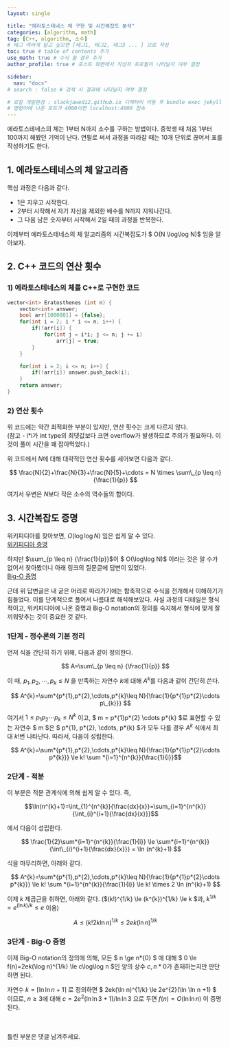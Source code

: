 ```yaml
---
layout: single

title: "에라토스테네스 체 구현 및 시간복잡도 분석"
categories: [algorithm, math]
tag: [C++, algorithm, 소수]
# 태그 여러개 달고 싶으면 [태그1, 태그2, 태그3 ... ] 으로 작성
toc: true # table of contents 추가
use_math: true # 수식 쓸 경우 추가
author_profile: true # 포스트 화면에서 작성자 프로필이 나타날지 여부 결정

sidebar:
  nav: "docs"
# search : false # 검색 시 결과에 나타날지 여부 결정

# 로컬 개발환경 : slackjawed12.github.io 디렉터리 이동 후 bundle exec jekyll serve 실행
# 명령어에 나온 포트가 4000이면 localhost:4000 접속
---
```


에라토스테네스의 체는 1부터 N까지 소수를 구하는 방법이다. 중학생 때 처음 1부터 100까지 해봤던 기억이 난다.
연필로 써서 과정을 따라갈 때는 10개 단위로 끊어서 표를 작성하기도 한다.

## 1. 에라토스테네스의 체 알고리즘

핵심 과정은 다음과 같다.

- 1은 지우고 시작한다.
- 2부터 시작해서 자기 자신을 제외한 배수를 N까지 지워나간다.
- 그 다음 남은 숫자부터 시작해서 2일 때의 과정을 반복한다.

이제부터 에라토스테네스의 체 알고리즘의 시간복잡도가 $ O(N \log\log N)$ 임을 알아보자.

## 2. C++ 코드의 연산 횟수

### 1) 에라토스테네스의 체를 C++로 구현한 코드

```cpp
vector<int> Eratosthenes (int n) {
    vector<int> answer;
    bool arr[1000001] = {false};
    for(int i = 2; i * i <= n; i++) {
        if(!arr[i]) {
            for(int j = i*i; j <= n; j += i)
                arr[j] = true;
        }
    }

    for(int i = 2; i <= n; i++) {
        if(!arr[i]) answer.push_back(i);
    }
    return answer;
}
```

### 2) 연산 횟수

위 코드에는 약간 최적화한 부분이 있지만, 연산 횟수는 크게 다르지 않다.  
 (참고 - i\*i가 int type의 최댓값보다 크면 overflow가 발생하므로 주의가 필요하다. 이것이 풀이 시간을 꽤 잡아먹었다.)

위 코드에서 $N$에 대해 대략적인 연산 횟수를 세어보면 다음과 같다.

$$ \frac{N}{2}+\frac{N}{3}+\frac{N}{5}+\cdots = N \times \sum\_{p \leq n} {\frac{1}{p}} $$

여기서 우변은 $N$보다 작은 소수의 역수들의 합이다.

## 3. 시간복잡도 증명

위키피디아를 찾아보면, $\Omega(\log\log N)$ 임은 쉽게 알 수 있다.<br/>
[위키피디아 증명](https://en.wikipedia.org/wiki/Divergence_of_the_sum_of_the_reciprocals_of_the_primes)

하지만 $\sum_{p \leq n} {\frac{1}{p}}$이 $ O(\log\log N)$ 이라는 것은 알 수가 없어서 찾아봤더니 아래 링크의 질문글에 답변이 있었다.<br/>
[Big-O 증명](https://math.stackexchange.com/questions/4362120/sum-of-reciprocals-of-primes-easy-proof-that-sum-p-leq-x-frac1p-c-lo)

근데 위 답변글은 내 굳은 머리로 따라가기에는 함축적으로 수식을 전개해서 이해하기가 힘들었다. 이를 단계적으로 풀어서 나름대로 해석해보았다. 사실 과정의 디테일은 형식적이고, 위키피디아에 나온 증명과 Big-O notation의 정의를 숙지해서 형식에 맞게 잘 끼워맞추는 것이 중요한 것 같다.<br/>

### 1단계 - 정수론의 기본 정리

먼저 식을 간단히 하기 위해, 다음과 같이 정의한다.<br/>

$$ A=\sum\_{p \leq n} {\frac{1}{p}} $$

이 때, $p_{1},p_{2},\cdots,p_{k}\leq N$ 을 만족하는 자연수 $k$에 대해 $A^{k}$를 다음과 같이 간단히 쓴다.<br/>

$$ A^{k}=\sum*{p*{1},p*{2},\cdots,p*{k}\leq N}{\frac{1}{p*{1}p*{2}\cdots p\_{k}}} $$

여기서 $1 \leq p_{1}p_{2} \cdots p_{k}\leq N^{k}$ 이고, $ m = p*{1}p*{2} \cdots p*{k} $로 표현할 수 있는 자연수 $ m $은 $ p*{1}, p*{2}, \cdots, p*{k} $가 모두 다를 경우 $A^{k}$ 식에서 최대 $k!$번 나타난다. 따라서, 다음이 성립한다.<br/>

$$ A^{k}=\sum*{p*{1},p*{2},\cdots,p*{k}\leq N}{\frac{1}{p*{1}p*{2}\cdots p*{k}}} \le k! \sum *{i=1}^{n^{k}}{\frac{1}{i}}$$

### 2단계 - 적분

이 부분은 적분 관계식에 의해 쉽게 알 수 있다. 즉,

$$\ln(n^{k}+1)=\int_{1}^{n^{k}}{\frac{dx}{x}}=\sum_{i=1}^{n^{k}}{\int_{i}^{i+1}{\frac{dx}{x}}}$$

에서 다음이 성립한다.

$$ \frac{1}{2}\sum*{i=1}^{n^{k}}{\frac{1}{i}} \le \sum*{i=1}^{n^{k}}{\int\_{i}^{i+1}{\frac{dx}{x}}} = \ln (n^{k}+1) $$

식을 마무리하면, 아래와 같다.

$$ A^{k}=\sum*{p*{1},p*{2},\cdots,p*{k}\leq N}{\frac{1}{p*{1}p*{2}\cdots p*{k}}} \le k! \sum *{i=1}^{n^{k}}{\frac{1}{i}} \le k! \times 2 \ln (n^{k}+1) $$

이제 $k$ 제곱근을 취하면, 아래와 같다. ($(k!)^{1/k} \le (k^{k})^{1/k} \le k $과, $k^{1/k}=e^{(\ln k) / k} \le e$ 이용)

$$ A \le (k!2k \ln n)^{1/k} \le 2ek(\ln n)^{1/k} $$

### 3단계 - Big-O 증명

이제 Big-O notation의 정의에 의해, 모든 $ n \ge n*{0} $ 에 대해 $ 0 \le f(n)=2ek(\log n)^{1/k} \le c\log\log n $인 양의 상수 $c, n*{0}$가 존재하는지만 판단하면 된다.

자연수 $k=\lceil \ln \ln n+1\rceil$ 로 정의하면 $ 2ek(\ln n)^{1/k} \le 2e^{2}(\ln \ln n +1) $ 이므로, $n \ge 3$에 대해 $c=2e^{2}(\ln \ln3+1)/\ln\ln 3$ 으로 두면 $f(n)=O(\ln\ln n)$ 이 증명된다.<br/>

<br/>
<br/>
틀린 부분은 댓글 남겨주세요.
